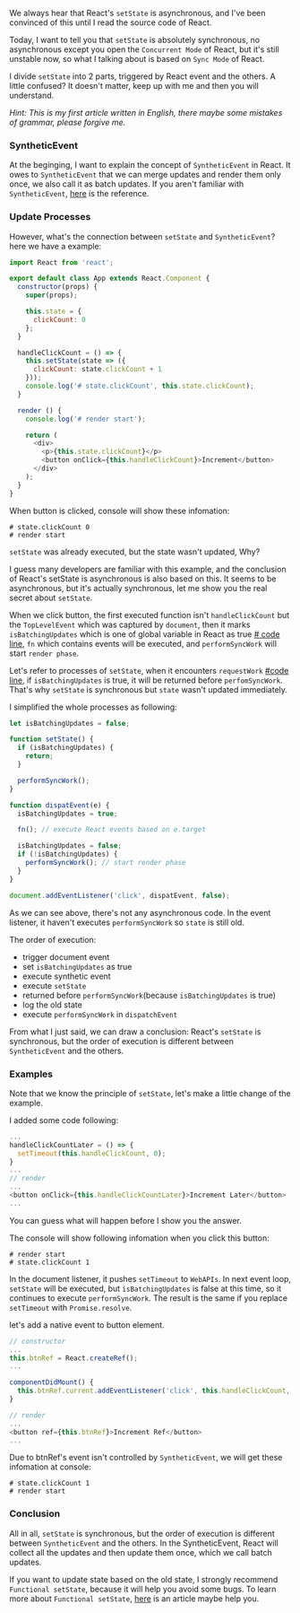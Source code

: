We always hear that React's `setState` is asynchronous, and I've been convinced of this until I read the source code of React.

Today, I want to tell you that `setState` is absolutely synchronous, no asynchronous except you open the `Concurrent Mode` of React, but it's still unstable now, so what I talking about is based on `Sync Mode` of React.

I divide `setState` into 2 parts, triggered by React event and the others. A little confused? It doesn't matter, keep up with me and then you will understand.

*Hint: This is my first article written in English, there maybe some mistakes of grammar, please forgive me.*

### SyntheticEvent

At the beginging, I want to explain the concept of `SyntheticEvent` in React. It owes to `SyntheticEvent` that we can merge updates and render them only once, we also call it as batch updates. If you aren't familiar with `SyntheticEvent`, [here](https://reactjs.org/docs/events.html) is the reference.

### Update Processes

However, what's the connection between `setState` and `SyntheticEvent`? here we have a example:

```js
import React from 'react';

export default class App extends React.Component {
  constructor(props) {
    super(props);

    this.state = {
      clickCount: 0
    };
  }

  handleClickCount = () => {
    this.setState(state => ({
      clickCount: state.clickCount + 1
    }));
    console.log('# state.clickCount', this.state.clickCount);
  }

  render () {
    console.log('# render start');

    return (
      <div>
        <p>{this.state.clickCount}</p>
        <button onClick={this.handleClickCount}>Increment</button>
      </div>
    );
  }
}
```

When button is clicked, console will show these infomation:

```
# state.clickCount 0
# render start
```

`setState` was already executed, but the state wasn't updated, Why?

I guess many developers are familiar with this example, and the conclusion of React's setState is asynchronous is also based on this.
It seems to be asynchronous, but it's actually synchronous, let me show you the real secret about `setState`.

When we click button, the first executed function isn't `handleClickCount` but the `TopLevelEvent` which was captured by `document`, then it marks `isBatchingUpdates` which is one of global variable in React as true [# code line](https://github.com/facebook/react/blob/master/packages/react-reconciler/src/ReactFiberScheduler.js#L2440), `fn` which contains events will be executed, and `performSyncWork` will start `render phase`.

Let's refer to processes of `setState`, when it encounters `requestWork` [#code line](https://github.com/facebook/react/blob/master/packages/react-reconciler/src/ReactFiberScheduler.js#L2042), if `isBatchingUpdates` is true, it will be returned before `perfomSyncWork`. That's why `setState` is synchronous but `state` wasn't updated immediately.

I simplified the whole processes as following:

```js
let isBatchingUpdates = false;

function setState() {
  if (isBatchingUpdates) {
    return;
  }

  performSyncWork();
}

function dispatEvent(e) {
  isBatchingUpdates = true;

  fn(); // execute React events based on e.target

  isBatchingUpdates = false;
  if (!isBatchingUpdates) {
    performSyncWork(); // start render phase
  }
}

document.addEventListener('click', dispatEvent, false);
```

As we can see above, there's not any asynchronous code. In the event listener, it haven't executes `performSyncWork` so `state` is still old.

The order of execution:

* trigger document event
* set `isBatchingUpdates` as true
* execute synthetic event
* execute `setState`
* returned before `performSyncWork`(because `isBatchingUpdates` is true)
* log the old state
* execute `performSyncWork` in `dispatchEvent`

From what I just said, we can draw a conclusion: React's `setState` is synchronous, but the order of execution is different between `SyntheticEvent` and the others.

### Examples

Note that we know the principle of `setState`, let's make a little change of the example.

I added some code following:

```js
...
handleClickCountLater = () => {
  setTimeout(this.handleClickCount, 0);
}
...
// render
...
<button onClick={this.handleClickCountLater}>Increment Later</button>
...
```

You can guess what will happen before I show you the answer.

The console will show following infomation when you click this button:

```
# render start
# state.clickCount 1
```

In the document listener, it pushes `setTimeout` to `WebAPIs`. In next event loop, `setState` will be executed, but `isBatchingUpdates` is false at this time, so it continues to execute `performSyncWork`. The result is the same if you replace `setTimeout` with `Promise.resolve`.

let's add a native event to button element.

```js
// constructor
...
this.btnRef = React.createRef();
...

componentDidMount() {
  this.btnRef.current.addEventListener('click', this.handleClickCount, false);
}

// render
...
<button ref={this.btnRef}>Increment Ref</button>
...
```

Due to btnRef's event isn't controlled by `SyntheticEvent`, we will get these infomation at console:

```
# state.clickCount 1
# render start
```

### Conclusion

All in all, `setState` is synchronous, but the order of execution is different between `SyntheticEvent` and the others. In the SyntheticEvent, React will collect all the updates and then update them once, which we call batch updates.

If you want to update state based on the old state, I strongly recommend `Functional setState`, because it will help you avoid some bugs. To learn more about `Functional setState`, [here](https://medium.freecodecamp.org/functional-setstate-is-the-future-of-react-374f30401b6b) is an article maybe help you.
